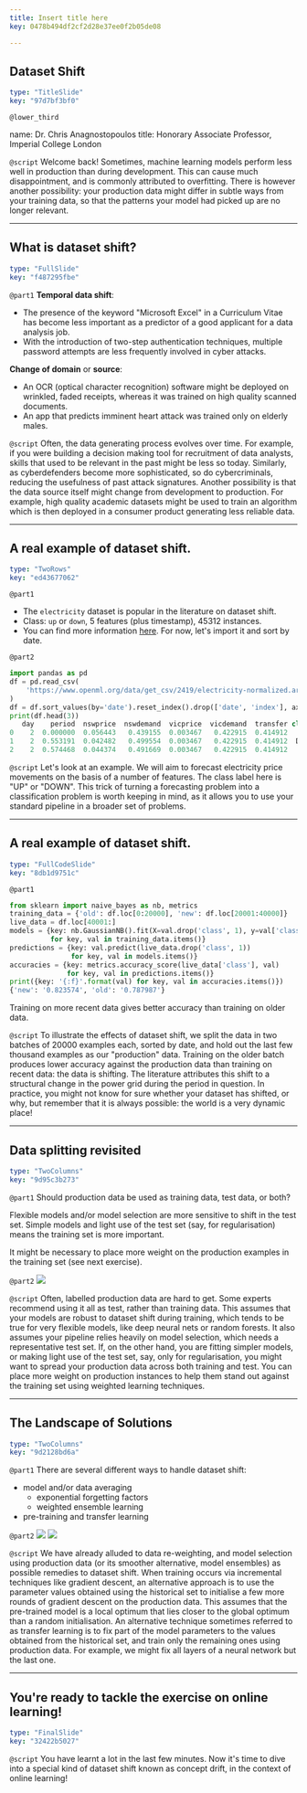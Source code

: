 ```yaml
---
title: Insert title here
key: 0478b494df2cf2d28e37ee0f2b05de08

---
```

## Dataset Shift

```yaml
type: "TitleSlide"
key: "97d7bf3bf0"
```

`@lower_third`

name: Dr. Chris Anagnostopoulos
title: Honorary Associate Professor, Imperial College London


`@script`
Welcome back! Sometimes, machine learning models perform less well in production than during development. This can cause much disappointment, and is commonly attributed to overfitting. There is however another possibility: your production data might differ in subtle ways from your training data, so that the patterns your model had picked up are no longer relevant.


---
## What is dataset shift?

```yaml
type: "FullSlide"
key: "f487295fbe"
```

`@part1`
**Temporal data shift**: 
- The presence of the keyword "Microsoft Excel" in a Curriculum Vitae has become less important as a predictor of a good applicant for a data analysis job.
- With the introduction of two-step authentication techniques, multiple password attempts are less frequently involved in cyber attacks.

**Change of domain** or **source**: 

- An OCR (optical character recognition) software might be deployed on wrinkled, faded receipts, whereas it was trained on high quality scanned documents. 
- An app that predicts imminent heart attack was trained only on elderly males.


`@script`
Often, the data generating process evolves over time. For example, if you were building a decision making tool for recruitment of data analysts, skills that used to be relevant in the past might be less so today. Similarly, as cyberdefenders become more sophisticated, so do cybercriminals, reducing the usefulness of past attack signatures. Another possibility is that the data source itself might change from development to production. For example, high quality academic datasets might be used to train an algorithm which is then deployed in a consumer product generating less reliable data.


---
## A real example of dataset shift.

```yaml
type: "TwoRows"
key: "ed43677062"
```

`@part1`
- The `electricity` dataset is popular in the literature on dataset shift. 
- Class: `up` or `down`, 5 features (plus timestamp), 45312 instances. 
- You can find more information [here](https://www.openml.org/d/151). For now, let's import it and sort by date.


`@part2`
```python
import pandas as pd
df = pd.read_csv(
    'https://www.openml.org/data/get_csv/2419/electricity-normalized.arff'
)
df = df.sort_values(by='date').reset_index().drop(['date', 'index'], axis=1)
print(df.head(3))
   day    period  nswprice  nswdemand  vicprice  vicdemand  transfer class
0    2  0.000000  0.056443   0.439155  0.003467   0.422915  0.414912    UP
1    2  0.553191  0.042482   0.499554  0.003467   0.422915  0.414912  DOWN
2    2  0.574468  0.044374   0.491669  0.003467   0.422915  0.414912    UP
```


`@script`
Let's look at an example. We will aim to forecast electricity price movements on the basis of a number of features. The class label here is "UP" or "DOWN". This trick of turning a forecasting problem into a classification problem is worth keeping in mind, as it allows you to use your standard pipeline in a broader set of problems.


---
## A real example of dataset shift.

```yaml
type: "FullCodeSlide"
key: "8db1d9751c"
```

`@part1`
```python
from sklearn import naive_bayes as nb, metrics
training_data = {'old': df.loc[0:20000], 'new': df.loc[20001:40000]}
live_data = df.loc[40001:]
models = {key: nb.GaussianNB().fit(X=val.drop('class', 1), y=val['class'])
          for key, val in training_data.items()}
predictions = {key: val.predict(live_data.drop('class', 1))
               for key, val in models.items()}
accuracies = {key: metrics.accuracy_score(live_data['class'], val)
              for key, val in predictions.items()}
print({key: '{:f}'.format(val) for key, val in accuracies.items()})
{'new': '0.823574', 'old': '0.787987'}
```
Training on more recent data gives better  accuracy than training on older data.


`@script`
To illustrate the effects of dataset shift, we split the data in two batches of 20000 examples each, sorted by date, and hold out the last few thousand examples as our "production" data. Training on the older batch produces lower accuracy against the production data than training on recent data: the data is shifting. The literature attributes this shift to a structural change in the power grid during the period in question. In practice, you might not know for sure whether your dataset has shifted, or why, but remember that it is always possible: the world is a very dynamic place!


---
## Data splitting revisited

```yaml
type: "TwoColumns"
key: "9d95c3b273"
```

`@part1`
Should production data be used as training data, test data, or both? 

Flexible models and/or model selection are more sensitive to shift in the test set. Simple models and light use of the test set (say, for regularisation) means the training set is more important. 

It might be necessary to place more weight on the production examples in the training set (see next exercise).


`@part2`
![](https://assets.datacamp.com/production/repositories/3450/datasets/ea4451428be1e0011611606a4f42a8a97706e72f/datasplitting.001.jpeg)


`@script`
Often, labelled production data are hard to get. Some experts recommend using it all as test, rather than training data. This assumes that your models are robust to dataset shift during training, which tends to be true for very flexible models, like deep neural nets or random forests. It also assumes your pipeline relies heavily on model selection, which needs a representative test set. If, on the other hand, you are fitting simpler models, or making light use of the test set, say, only for regularisation, you might want to spread your production data across both training and test. You can place more weight on production instances to help them stand out against the training set using weighted learning techniques.


---
## The Landscape of Solutions

```yaml
type: "TwoColumns"
key: "9d2128bd6a"
```

`@part1`
There are several different ways to handle dataset shift:
- model and/or data averaging
    - exponential forgetting factors
    - weighted ensemble learning
- pre-training and transfer learning


`@part2`
![](https://assets.datacamp.com/production/repositories/3450/datasets/d7acecef3d765a4b738ff4969afff21c2ba23834/surface.png)
![](https://assets.datacamp.com/production/repositories/3450/datasets/32f1c1a1439504fe2148b46fc393d9b819df75e0/transfer.001.jpeg)


`@script`
We have already alluded to data re-weighting, and model selection using production data (or its smoother alternative, model ensembles) as possible remedies to dataset shift. When training occurs via incremental techniques like gradient descent, an alternative approach is to use the parameter values obtained using the historical set to initialise a few more rounds of gradient descent on the production data. This assumes that the pre-trained model is a local optimum that lies closer to the global optimum than a random initialisation. An alternative technique sometimes referred to as transfer learning is to fix part of the model parameters to the values obtained from the historical set, and train only the remaining ones using production data. For example, we might fix all layers of a neural network but the last one.


---
## You're ready to tackle the exercise on online learning!

```yaml
type: "FinalSlide"
key: "32422b5027"
```

`@script`
You have learnt a lot in the last few minutes. Now it's time to dive into a special kind of dataset shift known as concept drift, in the context of online learning!

